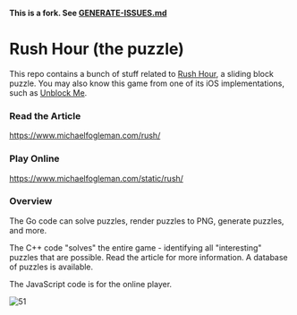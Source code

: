 **This is a fork. See [GENERATE-ISSUES.md](GENERATE.ISSUES.md)**

# Rush Hour (the puzzle)

This repo contains a bunch of stuff related to [Rush Hour](https://en.wikipedia.org/wiki/Rush_Hour_(puzzle)), a sliding block puzzle. You may also know this game from one of its iOS implementations, such as [Unblock Me](https://itunes.apple.com/us/app/unblock-me/id315019111?mt=8).

### Read the Article

https://www.michaelfogleman.com/rush/

### Play Online

https://www.michaelfogleman.com/static/rush/

### Overview

The Go code can solve puzzles, render puzzles to PNG, generate puzzles, and more.

The C++ code "solves" the entire game - identifying all "interesting" puzzles that are possible. Read the article for more information. A database of puzzles is available.

The JavaScript code is for the online player.

![51](https://www.michaelfogleman.com/static/rush/puzzle51.png)
